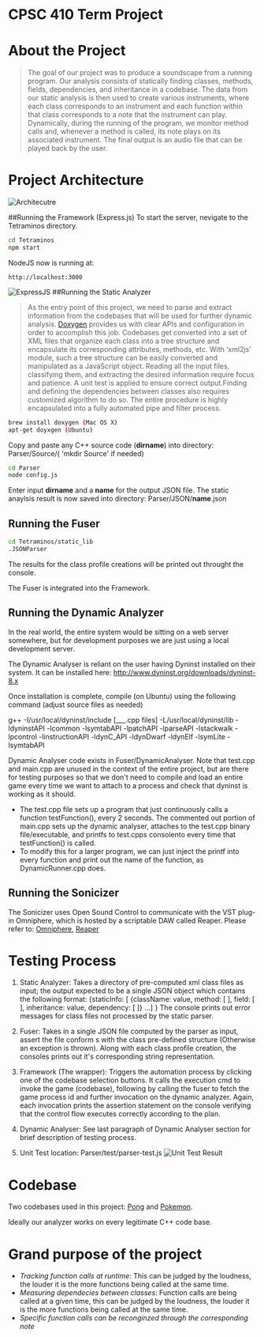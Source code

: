 CPSC 410 Term Project
=======
About the Project
===============
>The goal of our project was to produce a soundscape from a running program. Our analysis consists of statically finding classes, methods, fields, dependencies, and inheritance in a codebase. The data from our static analysis is then used to create various instruments, where each class corresponds to an instrument and each function within that class corresponds to a note that the instrument can play. Dynamically, during the running of the program, we monitor method calls and, whenever a method is called, its note plays on its associated instrument. The final output is an audio file that can be played back by the user.

Project Architecture
================
![Architecutre](Tetraminos/public/images/arch.jpg)

##Running the Framework (Express.js)
To start the server, nevigate to the Tetraminos directory.
```bash
cd Tetraminos
npm start
```
NodeJS now is running at:
```
http://localhost:3000
```
![ExpressJS](Tetraminos/public/images/entry.png)
##Running the Static Analyzer
>As the entry point of this project, we need to parse and extract information from the codebases that will be used for further dynamic analysis. [Doxygen](http://www.stack.nl/~dimitri/doxygen/) provides us with clear APIs and configuration in order to accomplish this job. Codebases get converted into a set of XML files that organize each class into a tree structure and encapsulate its corresponding attributes, methods, etc. With ‘xml2js’ module, such a tree structure can be easily converted and manipulated as a JavaScript object. Reading all the input files, classifying them, and extracting the desired information require focus and patience. A unit test is applied to ensure correct output.Finding and defining the dependencies between classes also requires customized algorithm to do so. The entire procedure is highly encapsulated into a fully automated pipe and filter process.


```bash
brew install doxygen (Mac OS X)
apt-get doyxgen (Ubuntu)
```
Copy and paste any C++ source code (__dirname__) into directory: Parser/Source/( 'mkdir Source' if needed)
```bash
cd Parser
node config.js
```
Enter input __dirname__ and a __name__ for the output JSON file.
The static anaylsis result is now saved into directory: Parser/JSON/__name__.json

## Running the Fuser
```bash
cd Tetraminos/static_lib
.JSONParser
```
The results for the class profile creations will be printed out throught the console.

The Fuser is integrated into the Framework.


## Running the Dynamic Analyzer

In the real world, the entire system would be sitting on a web server somewhere, but for development purposes we are just using a local development server.

The Dynamic Analyser is reliant on the user having Dyninst installed on their system. It can be installed here: http://www.dyninst.org/downloads/dyninst-8.x

Once installation is complete, compile (on Ubuntu) using the following command (adjust source files as needed)

g++ -I/usr/local/dyninst/include [___.cpp files] -L/usr/local/dyninst/lib -ldyninstAPI -lcommon -lsymtabAPI -lpatchAPI -lparseAPI -lstackwalk -lpcontrol -linstructionAPI -ldynC_API -ldynDwarf -ldynElf -lsymLite -lsymtabAPI

Dynamic Analyser code exists in Fuser/DynamicAnalyser. Note that test.cpp and main.cpp are unused in the context of the entire project, but are there for testing purposes so that we don't need to compile and load an entire game every time we want to attach to a process and check that dyninst is working as it should.
  - The test.cpp file sets up a program that just continuously calls a function testFunction(), every 2 seconds. The commented out portion of main.cpp sets up the dynamic analyser, attaches to the test.cpp binary file/executable, and printfs to test.cpps consolento every time that testFunction() is called. 
  - To modify this for a larger program, we can just inject the printf into every function and print out the name of the function, as DynamicRunner.cpp does.
  

## Running the Sonicizer
The Sonicizer uses Open Sound Control to communicate with the VST plug-in Omniphere, which is hosted by a scriptable DAW called Reaper. Please refer to: [Omniphere](www.youtube.com/watch?v=R-dqcGGgDXk), [Reaper](http://www.reaper.fm/)

Testing Process
================

1. Static Analyzer: Takes a directory of pre-computed xml class files as input; the output expected to be a single JSON object which contains the following format: {staticInfo: [ {className: value, method: [ ], field: [ ], inheritance: value, dependency: [ ]} ...] }
The console prints out error messages for class files not processed by the static parser.

2. Fuser: Takes in a single JSON file computed by the parser as input, assert the file conform s with the class pre-defined structure (Otherwise an exception is thrown). Along with each class profile creation, the consoles prints out it's corresponding string representation.

3. Framework (The wrapper): Triggers the automation process by clicking one of the 
codebase selection buttons. It calls the execution cmd to invoke the game (codebase), following by calling the fuser to fetch the game process id and further invocation on the dynamic analyzer. Again, each invocation prints the assertion statement on the console verifying that the control flow executes correctly according to the plan.

4. Dynamic Analyser: See last paragraph of Dynamic Analyser section for brief description of testing process.

5. Unit Test location: Parser/test/parser-test.js
![Unit Test Result](Parser/test/unit-test.png)

Codebase
================
Two codebases used in this project: [Pong](https://github.com/chaficnajjar/pong) and [Pokemon](https://github.com/Buntoids/Buntoids).

Ideally our analyzer works on every legitimate C++ code base.

Grand purpose of the project
=======
- _Tracking function calls at runtime_: This can be judged by the loudness, the louder it is the more functions being called at the same time.
- _Measuring dependecies between classes_: Function calls are being called at a given time, this can be judged by the loudness, the louder it is the more functions being called at the same time.
- _Specific function calls can be reconginzed through the corresponding note_

